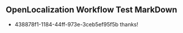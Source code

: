 ## OpenLocalization Workflow Test MarkDown
* 438878f1-1184-44ff-973e-3ceb5ef95f5b 
thanks!<!--HONumber=Mar16_HO2-->
